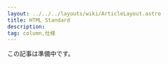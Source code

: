 ```yaml
---
layout: ../../../layouts/wiki/ArticleLayout.astro
title: HTML Standard
description:
tag: column,仕様
---
```


この記事は準備中です。
